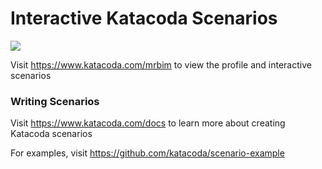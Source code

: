 # Interactive Katacoda Scenarios

[![](http://shields.katacoda.com/katacoda/mrbim/count.svg)](https://www.katacoda.com/mrbim "Get your profile on Katacoda.com")

Visit https://www.katacoda.com/mrbim to view the profile and interactive scenarios

### Writing Scenarios
Visit https://www.katacoda.com/docs to learn more about creating Katacoda scenarios

For examples, visit https://github.com/katacoda/scenario-example
